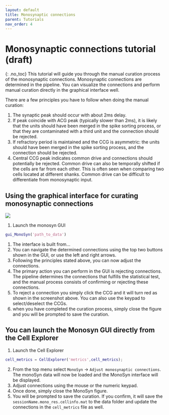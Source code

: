 ```yaml
---
layout: default
title: Monosynaptic connections
parent: Tutorials
nav_order: 4
---
```

# Monosynaptic connections tutorial (draft)
{: .no_toc}
This tutorial will guide you through the manual curation process of the monosynaptic connections. Monosynaptic connections are determined in the pipeline. You can visualize the connections and perform manual curation directly in the graphical interface well. 

There are a few principles you have to follow when doing the manual curation:
1. The synaptic peak should occur with about 2ms delay.
2. If peak coincide with ACG peak (typically slower than 2ms), it is likely that the units should have been merged in the spike sorting process, or that they are contaminated with a third unit and the connection should be rejected.
3. If refractory period is maintained and the CCG is asymmetric: the units should have been merged in the spike sorting process, and the connection should be rejected.
4. Central CCG peak indicates common drive and connections should potentially be rejected. Common drive can also be temporally shifted if the cells are far from each other. This is often seen when comparing two cells located at different shanks. Common drive can be difficult to differentiate from monosynaptic input.

## Using the graphical interface for curating monosynaptic connections
![](https://buzsakilab.com/wp/wp-content/uploads/2020/02/monosyn.png)

1. Launch the monosyn GUI
```m
gui_MonoSyn('path_to_data')
```
1. The interface is built from...
2. You can navigate the determined connections using the top two buttons shown in the GUI, or use the left and right arrows.
2. Following the principles stated above, you can now adjust the connections. 
3. The primary action you can perform in the GUI is rejecting connections. The pipeline determines the connections that fulfills the statistical test, and the manual process consists of confirming or rejecting these connections.
4. To reject a connection you simply click the CCG and it will turn red as shown in the screenshot above. You can also use the keypad to select/deselect the CCGs.
5. when you have completed the curation process, simply close the figure and you will be prompted to save the curation.

## You can launch the Monosyn GUI directly from the Cell Explorer
1. Launch the Cell Explorer
```m
cell_metrics = CellExplorer('metrics',cell_metrics); 
```
2. From the top menu select `MonoSyn` -> `Adjust monosynaptic connections`. The monoSyn data will now be loaded and the MonoSyn interface will be displayed.
3. Adjust connections using the mouse or the numeric keypad. 
3. Once done, simply close the MonoSyn figure. 
4. You will be prompted to save the curation. If you confirm, it will save the `sessionName.mono_res.cellinfo.mat` to the data folder and update the connections in the `cell_metrics` file as well.
